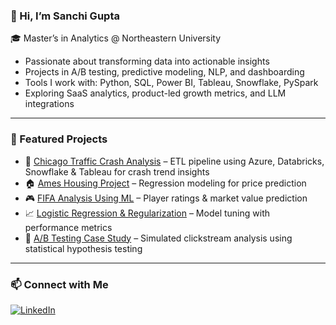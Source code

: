 ### 👋 Hi, I’m Sanchi Gupta

🎓 Master’s in Analytics @ Northeastern University  
- Passionate about transforming data into actionable insights  
- Projects in A/B testing, predictive modeling, NLP, and dashboarding
- Tools I work with: Python, SQL, Power BI, Tableau, Snowflake, PySpark
- Exploring SaaS analytics, product-led growth metrics, and LLM integrations  

---

### 📌 Featured Projects

- 🚦 [Chicago Traffic Crash Analysis](https://github.com/sanchigupta12/Chicago-Traffic-Crash-Analysis) – ETL pipeline using Azure, Databricks, Snowflake & Tableau for crash trend insights
- 🏠 [Ames Housing Project](https://github.com/sanchigupta12/Ames-Housing-Project) – Regression modeling for price prediction  
- 🎮 [FIFA Analysis Using ML](https://github.com/sanchigupta12/FIFA-ANALYSIS-USING-ML) – Player ratings & market value prediction  
- 📈 [Logistic Regression & Regularization](https://github.com/sanchigupta12/Logistic-Regression) – Model tuning with performance metrics  
- 🧪 [A/B Testing Case Study](https://github.com/sanchigupta12/A-B-Testing-Case-Study) – Simulated clickstream analysis using statistical hypothesis testing


  

---

### 📫 Connect with Me
[![LinkedIn](https://img.shields.io/badge/-LinkedIn-blue?style=flat-square&logo=linkedin)](https://www.linkedin.com/in/sanchi-gupta99)  
